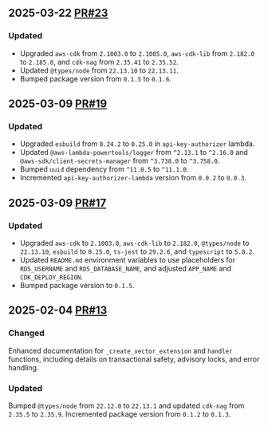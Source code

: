## 2025-03-22 [PR#23](https://github.com/OpenWorkspace-o1/aws-ow-aurora-pgvector-serverless/pull/23)

### Updated
- Upgraded `aws-cdk` from `2.1003.0` to `2.1005.0`, `aws-cdk-lib` from `2.182.0` to `2.185.0`, and `cdk-nag` from `2.35.41` to `2.35.52`.
- Updated `@types/node` from `22.13.10` to `22.13.11`.
- Bumped package version from `0.1.5` to `0.1.6`.

## 2025-03-09 [PR#19](https://github.com/OpenWorkspace-o1/aws-aurora-pgvector-extension-creator/pull/19)

### Updated
- Upgraded `esbuild` from `0.24.2` to `0.25.0` in `api-key-authorizer` lambda.
- Updated `@aws-lambda-powertools/logger` from `^2.13.1` to `^2.16.0` and `@aws-sdk/client-secrets-manager` from `^3.738.0` to `^3.758.0`.
- Bumped `uuid` dependency from `^11.0.5` to `^11.1.0`.
- Incremented `api-key-authorizer-lambda` version from `0.0.2` to `0.0.3`.

## 2025-03-09 [PR#17](https://github.com/OpenWorkspace-o1/aws-aurora-pgvector-extension-creator/pull/17)

### Updated
- Upgraded `aws-cdk` to `2.1003.0`, `aws-cdk-lib` to `2.182.0`, `@types/node` to `22.13.10`, `esbuild` to `0.25.0`, `ts-jest` to `29.2.6`, and `typescript` to `5.8.2`.
- Updated `README.md` environment variables to use placeholders for `RDS_USERNAME` and `RDS_DATABASE_NAME`, and adjusted `APP_NAME` and `CDK_DEPLOY_REGION`.
- Bumped package version to `0.1.5`.

## 2025-02-04 [PR#13](https://github.com/OpenWorkspace-o1/aws-aurora-pgvector-extension-creator/pull/13)

### Changed
Enhanced documentation for `_create_vector_extension` and `handler` functions, including details on transactional safety, advisory locks, and error handling.

### Updated
Bumped `@types/node` from `22.12.0` to `22.13.1` and updated `cdk-nag` from `2.35.5` to `2.35.9`. Incremented package version from `0.1.2` to `0.1.3`.